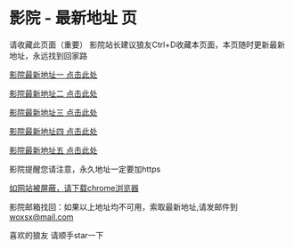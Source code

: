 # 影院 - 最新地址 页

请收藏此页面（重要）
影院站长建议狼友Ctrl+D收藏本页面，本页随时更新最新地址，永远找到回家路

[影院最新地址一 点击此处](https://cb5g.sbs/) 

[影院最新地址二 点击此处](https://cp5g.pics/) 

[影院最新地址三 点击此处](https://go5g.pics/) 

[影院最新地址四 点击此处](https://cp5g.pics/) 

[影院最新地址五 点击此处](https://cb5g.sbs/) 

影院提醒您请注意，永久地址一定要加https

[如网站被屏蔽，请下载chrome浏览器](https://8xe23.com/chrome_93.0.4577.82.apk) 

影院邮箱找回：如果以上地址均不可用，索取最新地址,请发邮件到 woxsx@mail.com

喜欢的狼友 请顺手star一下
